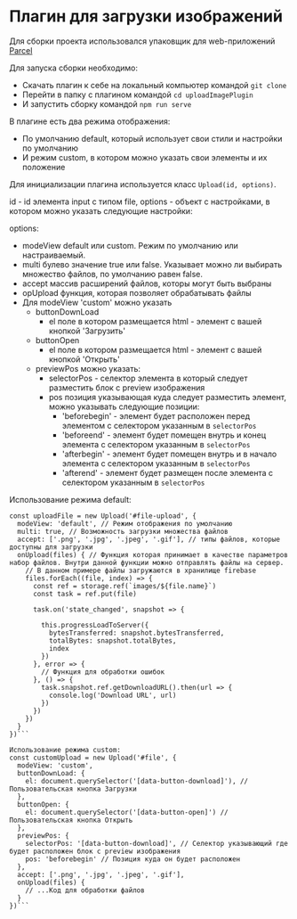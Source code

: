 # Плагин для загрузки изображений

Для сборки проекта использовался упаковщик для web-приложений [Parcel](https://ru.parceljs.org/)

Для запуска сборки необходимо:
* Скачать плагин к себе на локальный компьютер командой ```git clone```
* Перейти в папку с плагином командой ```cd uploadImagePlugin```
* И запустить сборку командой ```npm run serve```

В плагине есть два режима отображения:
* По умолчанию default, который использует свои стили и настройки по умолчанию
* И режим custom, в котором можно указать свои элементы и их положение

Для инициализации плагина используется класс `Upload(id, options)`.

id - id элемента input c типом file, 
options - объект с настройками, в котором можно указать следующие настройки:

options:
* modeView default или custom. Режим по умолчанию или настраиваемый.
* multi булево значение true или false. Указывает можно ли выбирать множество файлов, по умолчанию равен false.
* accept массив расширений файлов, которы могут быть выбраны
* opUpload функция, которая позволяет обрабатывать файлы
* Для modeView 'custom' можно указать
  * buttonDownLoad
    * el поле в котором размещается html - элемент с вашей кнопкой 'Загрузить'
  * buttonOpen
    * el поле в котором размещается html - элемент с вашей кнопкой 'Открыть'
  * previewPos можно указать:
    * selectorPos - селектор элемента в который следует разместить блок с preview изображения
    * pos позиция указывающая куда следует разместить элемент, можно указывать следующие позиции:
      * 'beforebegin' - элемент будет расположен перед элементом с селектором указанным в `selectorPos`
      * 'beforeend' - элемент будет помещен внутрь и конец элемента с селектором указанным в `selectorPos`
      * 'afterbegin' - элемент будет помещен внутрь и в начало элемента с селектором указанным в `selectorPos`
      * 'afterend' - элемент будет размещен после элемента с селектором указанным в `selectorPos`

Использование режима default:
```
const uploadFile = new Upload('#file-upload', {
  modeView: 'default', // Режим отображения по умолчанию
  multi: true, // Возможность загрузки множества файлов
  accept: ['.png', '.jpg', '.jpeg', '.gif'], // типы файлов, которые доступны для загрузки
  onUpload(files) { // Функция которая принимает в качестве параметров набор файлов. Внутри данной функции можно отправлять файлы на сервер.
    // В данном примере файлы загружаются в хранилище firebase
    files.forEach((file, index) => {
      const ref = storage.ref(`images/${file.name}`)
      const task = ref.put(file)

      task.on('state_changed', snapshot => {

        this.progressLoadToServer({
          bytesTransferred: snapshot.bytesTransferred,
          totalBytes: snapshot.totalBytes,
          index
        })
      }, error => {
        // Функция для обработки ошибок
      }, () => {
        task.snapshot.ref.getDownloadURL().then(url => {
          console.log('Download URL', url)
        })
      })
    })
  }
})```

Использование режима custom:
const customUpload = new Upload('#file', {
  modeView: 'custom',
  buttonDownLoad: {
    el: document.querySelector('[data-button-download]'), // Пользовательская кнопка Загрузки
  },
  buttonOpen: {
    el: document.querySelector('[data-button-open]') // Пользовательская кнопка Открыть
  },
  previewPos: {
    selectorPos: '[data-button-download]', // Селектор указывающий где будет расположен блок с preview изображения
    pos: 'beforebegin' // Позиция куда он будет расположен
  },
  accept: ['.png', '.jpg', '.jpeg', '.gif'],
  onUpload(files) {
    // ...Код для обработки файлов
  }
})```